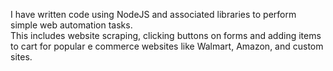 I have written code using NodeJS and associated libraries to perform simple web automation tasks. \
This includes website scraping, clicking buttons on forms and adding items to cart for popular e commerce websites like Walmart, Amazon, and custom sites.

